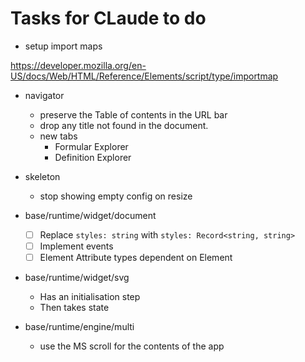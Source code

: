 # Tasks for CLaude to do

- setup import maps

https://developer.mozilla.org/en-US/docs/Web/HTML/Reference/Elements/script/type/importmap

- navigator
    - preserve the Table of contents in the URL bar
    - drop any title not found in the document.
    - new tabs
        - Formular Explorer
        - Definition Explorer

- skeleton
    - stop showing empty config on resize

- base/runtime/widget/document
    - [ ] Replace `styles: string` with `styles: Record<string, string>`
    - [ ] Implement events
    - [ ] Element Attribute types dependent on Element
- base/runtime/widget/svg
    - Has an initialisation step
    - Then takes state
- base/runtime/engine/multi
    - use the MS scroll for the contents of the app

